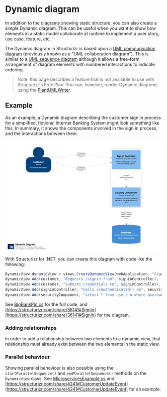 # Dynamic diagram

In addition to the diagrams showing static structure, you can also create a simple Dynamic diagram. This can be useful when you want to show how elements in a static model collaborate at runtime to implement a user story, use case, feature, etc.

The Dynamic diagram in Structurizr is based upon a [UML communication diagram](https://en.wikipedia.org/wiki/Communication_diagram) (previously known as a "UML collaboration diagram"). This is similar to a [UML sequence diagram](https://en.wikipedia.org/wiki/Sequence_diagram) although it allows a free-form arrangement of diagram elements with numbered interactions to indicate ordering.

> Note: this page describes a feature that is not available to use with Structurizr's Free Plan. You can, however, render Dynamic diagrams using the [PlantUMLWriter](plantuml.md).

## Example

As an example, a Dynamic diagram describing the customer sign in process for a simplified, fictional Internet Banking System might look something like this. In summary, it shows the components involved in the sign in process, and the interactions between them.

![An example Dynamic diagram](images/dynamic-diagram-1.png)

With Structurizr for .NET, you can create this diagram with code like the following:

```c#
DynamicView dynamicView = views.CreateDynamicView(webApplication, "SignIn", "Summarises how the sign in feature works.");
dynamicView.Add(customer, "Requests /signin from", signinController);
dynamicView.Add(customer, "Submits credentials to", signinController);
dynamicView.Add(signinController, "Calls isAuthenticated() on", securityComponent);
dynamicView.Add(securityComponent, "select * from users u where username = ?", database);
```

See [BigBankPlc.cs](https://github.com/structurizr/dotnet/blob/master/Structurizr.Examples/BigBankPlc.cs) for the full code, and [https://structurizr.com/share/36141#SignIn](https://structurizr.com/share/36141#SignIn) for the diagram.

### Adding relationships

In order to add a relationship between two elements to a dynamic view, that relationship must already exist between the two elements in the static view.

### Parallel behaviour

Showing parallel behaviour is also possible using the ```startParallelSequence()``` and ```endParallelSequence()``` methods on the ```DynamicView``` class. See [MicroservicesExample.cs](https://github.com/structurizr/dotnet/blob/master/Structurizr.Examples/MicroservicesExample.cs) and [https://structurizr.com/share/4241#CustomerUpdateEvent](https://structurizr.com/share/4241#CustomerUpdateEvent) for an example.